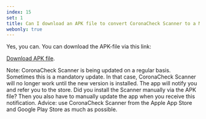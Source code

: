 ```yaml
---
index: 15
set: 1
title: Can I download an APK file to convert CoronaCheck Scanner to a Mobile Device Management System?
webonly: true
---
```

Yes, you can. You can download the APK-file via this link:

<a href="/files/apk/nl.rijksoverheid.ctr.verifier/latest.apk" class="btn btn--cta" download>Download APK file</a>.

Note: CoronaCheck Scanner is being updated on a regular basis. Sometimes this is a mandatory update. In that case, CoronaCheck Scanner will no longer work until the new version is installed. The app will notify you and refer you to the store. Did you install the Scanner manually via the APK file? Then you also have to manually update the app when you receive this notification. Advice: use CoronaCheck Scanner from the Apple App Store and Google Play Store as much as possible.

